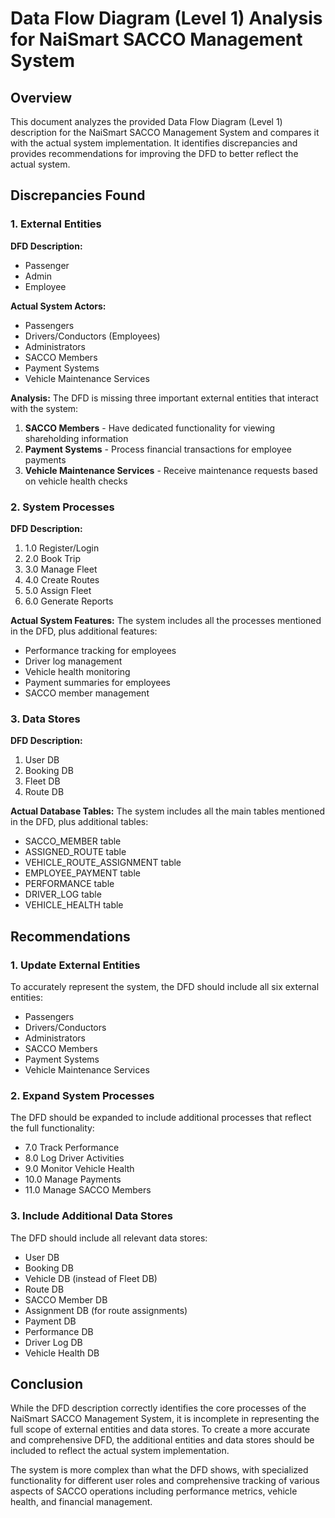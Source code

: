 # Data Flow Diagram (Level 1) Analysis for NaiSmart SACCO Management System

## Overview
This document analyzes the provided Data Flow Diagram (Level 1) description for the NaiSmart SACCO Management System and compares it with the actual system implementation. It identifies discrepancies and provides recommendations for improving the DFD to better reflect the actual system.

## Discrepancies Found

### 1. External Entities
**DFD Description:**
- Passenger
- Admin
- Employee

**Actual System Actors:**
- Passengers
- Drivers/Conductors (Employees)
- Administrators
- SACCO Members
- Payment Systems
- Vehicle Maintenance Services

**Analysis:**
The DFD is missing three important external entities that interact with the system:
1. **SACCO Members** - Have dedicated functionality for viewing shareholding information
2. **Payment Systems** - Process financial transactions for employee payments
3. **Vehicle Maintenance Services** - Receive maintenance requests based on vehicle health checks

### 2. System Processes
**DFD Description:**
1. 1.0 Register/Login
2. 2.0 Book Trip
3. 3.0 Manage Fleet
4. 4.0 Create Routes
5. 5.0 Assign Fleet
6. 6.0 Generate Reports

**Actual System Features:**
The system includes all the processes mentioned in the DFD, plus additional features:
- Performance tracking for employees
- Driver log management
- Vehicle health monitoring
- Payment summaries for employees
- SACCO member management

### 3. Data Stores
**DFD Description:**
1. User DB
2. Booking DB
3. Fleet DB
4. Route DB

**Actual Database Tables:**
The system includes all the main tables mentioned in the DFD, plus additional tables:
- SACCO_MEMBER table
- ASSIGNED_ROUTE table
- VEHICLE_ROUTE_ASSIGNMENT table
- EMPLOYEE_PAYMENT table
- PERFORMANCE table
- DRIVER_LOG table
- VEHICLE_HEALTH table

## Recommendations

### 1. Update External Entities
To accurately represent the system, the DFD should include all six external entities:
- Passengers
- Drivers/Conductors
- Administrators
- SACCO Members
- Payment Systems
- Vehicle Maintenance Services

### 2. Expand System Processes
The DFD should be expanded to include additional processes that reflect the full functionality:
- 7.0 Track Performance
- 8.0 Log Driver Activities
- 9.0 Monitor Vehicle Health
- 10.0 Manage Payments
- 11.0 Manage SACCO Members

### 3. Include Additional Data Stores
The DFD should include all relevant data stores:
- User DB
- Booking DB
- Vehicle DB (instead of Fleet DB)
- Route DB
- SACCO Member DB
- Assignment DB (for route assignments)
- Payment DB
- Performance DB
- Driver Log DB
- Vehicle Health DB

## Conclusion
While the DFD description correctly identifies the core processes of the NaiSmart SACCO Management System, it is incomplete in representing the full scope of external entities and data stores. To create a more accurate and comprehensive DFD, the additional entities and data stores should be included to reflect the actual system implementation.

The system is more complex than what the DFD shows, with specialized functionality for different user roles and comprehensive tracking of various aspects of SACCO operations including performance metrics, vehicle health, and financial management.